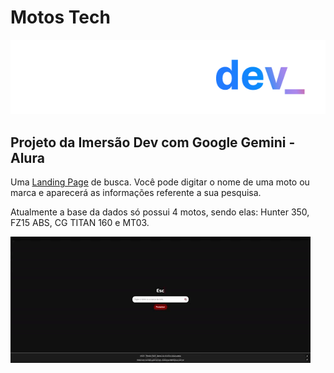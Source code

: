 <div id="header">
    <h1>Motos Tech</h1>
    <img src=".github/logo_imersao_dev_gemini.webp" alt="Logo Imersão DEV">
</div>

<h2>Projeto da Imersão Dev com Google Gemini - Alura</h2>
<p>Uma <a href="https://motos-tech.vercel.app/">Landing Page</a> de busca. Você pode digitar o nome de uma moto ou marca e aparecerá as informações referente a sua pesquisa.</p>
<p>Atualmente a base da dados só possui 4 motos, sendo elas: Hunter 350, FZ15 ABS, CG TITAN 160 e MT03.</p>
<img src=".github/banner.gif" alt="Descrição do GIF">
